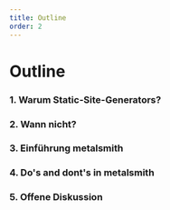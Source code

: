 ```yaml
---
title: Outline
order: 2
---
```


# Outline

<!-- slide:start -->
### 1. Warum Static-Site-Generators?
<!-- slide:end -->
<!-- slide:start -->
### 2. Wann nicht?
<!-- slide:end -->
<!-- slide:start -->
### 3. Einführung metalsmith
<!-- slide:end -->
<!-- slide:start -->
### 4. Do's and dont's in metalsmith
<!-- slide:end -->
<!-- slide:start -->
### 5. Offene Diskussion
<!-- slide:end -->
